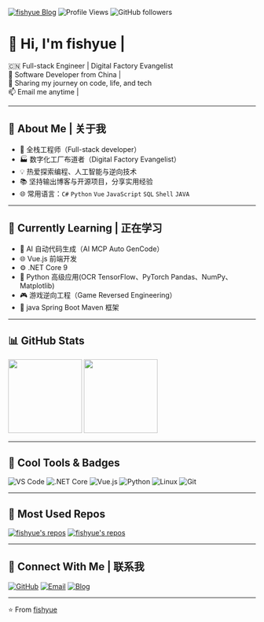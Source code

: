 [![fishyue Blog](https://img.shields.io/badge/Fishyue-Blog-yellow?style=flat-square&logo=ghost)](https://github.com/yuzhupeng/)
![Profile Views](https://visitor-badge.laobi.icu/badge?page_id=fishyues)
![GitHub followers](https://img.shields.io/github/followers/yuzhupeng?style=social)

# 👋 Hi, I'm **fishyue** | 

🇨🇳 Full-stack Engineer | Digital Factory Evangelist  
🎯 Software Developer from China |  
🌟 Sharing my journey on code, life, and tech  
📫 Email me anytime |   

---

## 🚀 About Me | 关于我

- 🔧 全栈工程师（Full-stack developer）
- 🏭 数字化工厂布道者（Digital Factory Evangelist）
- 💡 热爱探索编程、人工智能与逆向技术
- 📚 坚持输出博客与开源项目，分享实用经验
- 🌐 常用语言：`C#` `Python` `Vue` `JavaScript` `SQL` `Shell` `JAVA` 

---

## 🌱 Currently Learning | 正在学习

- 🤖 AI 自动代码生成（AI MCP Auto GenCode）
- 🌐 Vue.js 前端开发
- ⚙️ .NET Core 9
- 🐍 Python 高级应用(OCR TensorFlow、PyTorch Pandas、NumPy、Matplotlib)
- 🎮 游戏逆向工程（Game Reversed Engineering）
- 🌱 java Spring Boot Maven 框架
---

## 📊 GitHub Stats

<img align="" height="150px" src="https://github-readme-stats.vercel.app/api?username=yuzhupeng&hide_title=true&hide_border=true&show_icons=true&include_all_commits=true&line_height=21&bg_color=0,EC6C6C,FFD479,FFFC79,73FA79&theme=graywhite" />
<img align="" height="150px" src="https://github-readme-stats.vercel.app/api/top-langs/?username=yuzhupeng&hide_title=true&hide_border=true&layout=compact&bg_color=0,73FA79,73FDFF,D783FF&theme=graywhite" />

---

## 🎯 Cool Tools & Badges

![VS Code](https://img.shields.io/badge/-VSCode-007ACC?style=flat-square&logo=visual-studio-code)
![.NET Core](https://img.shields.io/badge/-.NETCore-5C2D91?style=flat-square&logo=dotnet)
![Vue.js](https://img.shields.io/badge/-Vue.js-4FC08D?style=flat-square&logo=vue.js)
![Python](https://img.shields.io/badge/-Python-3776AB?style=flat-square&logo=python)
![Linux](https://img.shields.io/badge/-Linux-FCC624?style=flat-square&logo=linux)
![Git](https://img.shields.io/badge/-Git-F05032?style=flat-square&logo=git)

---

## 🧠 Most Used Repos

[![fishyue's repos](https://github-readme-stats.vercel.app/api/pin/?username=yuzhupeng&repo=your-repo-name&theme=tokyonight)](https://github.com/yuzhupeng/your-repo-name)
[![fishyue's repos](https://github-readme-stats.vercel.app/api/pin/?username=yuzhupeng&repo=your-second-repo&theme=tokyonight)](https://github.com/yuzhupeng/your-second-repo)

---

## 🔗 Connect With Me | 联系我

[![GitHub](https://img.shields.io/badge/GitHub-000?style=flat-square&logo=github)](https://github.com/yuzhupeng)
[![Email](https://img.shields.io/badge/Email-D14836?style=flat-square&logo=gmail&logoColor=white)](mailto:your-email@example.com)
[![Blog](https://img.shields.io/badge/-Blog-yellow?style=flat-square&logo=ghost)](https://github.com/yuzhupeng/)

---

⭐️ From [fishyue](https://github.com/yuzhupeng)
